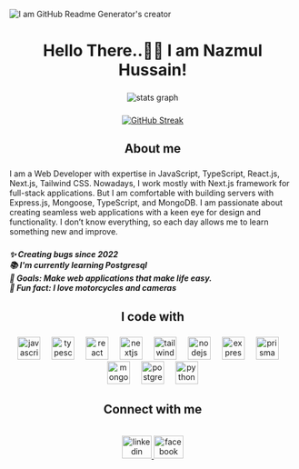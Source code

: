 ![I am GitHub Readme Generator's creator](https://scontent.fdac134-1.fna.fbcdn.net/v/t39.30808-6/471949799_1838527773348857_5618019701623131792_n.jpg?_nc_cat=111&ccb=1-7&_nc_sid=cc71e4&_nc_eui2=AeHp3rLBTFY5JHeFMYyn0eC9eMvLrcD_Tvx4y8utwP9O_Ml2IdHV0lq3tu0inanhRPD2Vz-4shZQi0irFcgv2a8f&_nc_ohc=3YsTr6Oerr0Q7kNvgEwpQ-b&_nc_oc=AdhQudBvzD1KFIYcxUYJkdZOW_35I1x0S2H6qSO7zFSGRYCoDOMovrzSOBB1_5wb-Kk&_nc_zt=23&_nc_ht=scontent.fdac134-1.fna&_nc_gid=Aw7GYlqERPZQhEXHrfEpKIG&oh=00_AYCX8Ki1RSlA0Ex5hyt5jeTq4yWNiIvNOoZw07yMkktIUQ&oe=67A8F89F)


###

<h1 align="center">Hello There..👋🏽 I am Nazmul Hussain!</h1>

###

<div align="center">
  <img src="https://github-readme-stats.vercel.app/api?username=Masudphero&hide_title=false&hide_rank=false&show_icons=true&include_all_commits=true&count_private=true&disable_animations=false&theme=dark&locale=en&hide_border=false&order=1" alt="stats graph"  />
</div>

###

<div align="center">
  <a href="https://git.io/streak-stats">
    <img src="https://nirzak-streak-stats.vercel.app?user=the-nazzmul&theme=dark" alt="GitHub Streak" />
  </a>
</div>


###

<h2 align="center">About me</h2>

###

<p align="left">I am a Web Developer with expertise in JavaScript, TypeScript, React.js, Next.js, Tailwind CSS. Nowadays, I work mostly with Next.js framework for full-stack applications. But I am comfortable with building servers with Express.js, Mongoose, TypeScript, and MongoDB. I am passionate about creating seamless web applications with a keen eye for design and functionality. I don’t know everything, so each day allows me to learn something new and improve.</p>

###

<h5 align="left">✨ Creating bugs since 2022<br>📚 I'm currently learning Postgresql<br>🎯 Goals: Make web applications that make life easy.<br>🎲 Fun fact: I love motorcycles and cameras</h5>

###

<h2 align="center">I code with</h2>

###


<div align="center">
  <img src="https://skillicons.dev/icons?i=js" height="40" alt="javascript logo"  />
  <img width="12" />
  <img src="https://skillicons.dev/icons?i=ts" height="40" alt="typescript logo"  />
  <img width="12" />
  <img src="https://cdn.jsdelivr.net/gh/devicons/devicon/icons/react/react-original.svg" height="40" alt="react logo"  />
  <img width="12" />
  <img src="https://cdn.jsdelivr.net/gh/devicons/devicon/icons/nextjs/nextjs-original.svg" height="40" alt="nextjs logo"  />
  <img width="12" />
  <img src="https://cdn.simpleicons.org/tailwindcss/06B6D4" height="40" alt="tailwindcss logo"  />
  <img width="12" />
  <img src="https://cdn.simpleicons.org/nodedotjs/339933" height="40" alt="nodejs logo"  />
  <img width="12" />
  <img src="https://skillicons.dev/icons?i=express" height="40" alt="express logo"  />
  <img width="12" />
  <img src="https://skillicons.dev/icons?i=prisma" height="40" alt="prisma logo"  />
  <img width="12" />
  <img src="https://cdn.simpleicons.org/mongodb/47A248" height="40" alt="mongodb logo"  />
  <img width="12" />
  <img src="https://cdn.simpleicons.org/postgresql/4169E1" height="40" alt="postgresql logo"  />
  <img width="12" />
  <img src="https://skillicons.dev/icons?i=py" height="40" alt="python logo"  />
</div>


<h2 align="center">Connect with me</h2>

<br clear="both">

<div align="center">
  <a href="https://www.facebook.com/profile.php?id=100015749551056" target="_blank">
    <img src="https://raw.githubusercontent.com/maurodesouza/profile-readme-generator/master/src/assets/icons/social/linkedin/default.svg" width="52" height="40" alt="linkedin logo"  />
  </a>
  <a href="https://www.linkedin.com/login" target="_blank">
    <img src="https://raw.githubusercontent.com/maurodesouza/profile-readme-generator/master/src/assets/icons/social/facebook/default.svg" width="52" height="40" alt="facebook logo"  />
  </a>
</div>

###





